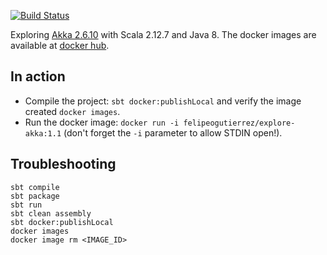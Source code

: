
[![Build Status](https://api.travis-ci.org/felipegutierrez/explore-akka.svg?branch=master)](https://travis-ci.org/felipegutierrez/explore-akka)

Exploring [Akka 2.6.10](https://akka.io/) with Scala 2.12.7 and Java 8. The docker images are available at [docker hub](https://hub.docker.com/repository/docker/felipeogutierrez/explore-akka).

## In action
 - Compile the project: `sbt docker:publishLocal` and verify the image created `docker images`.
 - Run the docker image: `docker run -i felipeogutierrez/explore-akka:1.1` (don't forget the `-i` parameter to allow STDIN open!).

## Troubleshooting

```
sbt compile
sbt package
sbt run
sbt clean assembly
sbt docker:publishLocal
docker images
docker image rm <IMAGE_ID>
```

